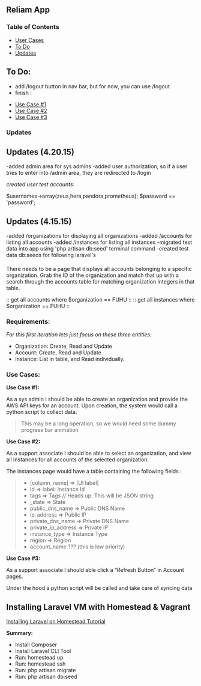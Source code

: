 	
<h2>Reliam App</h2>

<h3>Table of Contents</h3>
	<ul>
		<li><a href="#user-content-usecases">User Cases</a></li>
		<li><a href="#user-content-todo">To Do</a></li>
		<li><a href="#user-content-updates">Updates</a></li>
	</ul>

<strong id="user-content-todo">To Do:</strong>
----------------------------
- add /logout button in nav bar, but for now, you can use /logout
- finish :
<ul>
	<li><a href="#user-content-usecase1">Use Case #1</a></li>
 	<li><a href="#user-content-usecase2">Use Case #2</a></li>
 	<li> <a href="#user-content-usecase3">Use Case #3</a></li>
</ul>

<h3 id="user-content-updates">Updates</h3>

Updates (4.20.15)
----------------------------

-added admin area for sys admins
-added user authorization, so if a user tries to enter into /admin area, they are redirected to /login

<i>created user test accounts:</i>

$usernames->array(zeus,hera,pandora,prometheus);
$password == 'password';

Updates (4.15.15)
----------------------------
-added /organizations for displaying all organizations
-added /accounts for listing all accounts
-added /instances for listing all instances 
-migrated test data into app using 'php artisan db:seed' terminal command
-created test data db:seeds for following laravel's 

####

There needs to be a page that displays all accounts belonging to a specific organization.
Grab the ID of the organization and match that up with a search through the accounts table for matching organization integers in that table.

:: get all accounts where $organization == FUHU ::
:: get all instances where $organization == FUHU ::

<h3>Requirements:</h3>

<i>For this first iteration lets just focus 
on these three entities:</i>

<ul>
<li>Organization: Create, Read and Update</li>
<li>Account: Create, Read and Update</li>
<li>Instance: List in table, and Read individually.</li>
</ul>

<h3>Use Cases:</h3>

<strong id="user-content-usecase1">Use Case #1:</strong>

<p>As a sys admin I should be able to create an organization 
and provide the AWS API keys for an account. Upon creation, 
the system would call a python script to collect data. </p>

<blockquote>This may be a long operation, so we would
 need some dummy progress bar animation</blockquote>

<strong id="user-content-usecase2">Use Case #2:</strong>
<p>As a support associate I should be able to select an organization, 
and view all instances for all accounts of the selected organization. </p>

<p>The instances page would have a table 
containing the following fields : </p>

<blockquote>
	<ul>
		<li>[column_name] => [UI label]</li>
		<li>id   =>  label: Instance Id</li>
		<li>tags  =>  Tags       // Heads up. This will be JSON string</li>
		<li>_state  =>  State</li>
		<li>public_dns_name => Public DNS Name</li>
		<li>ip_address  =>  Public IP</li>             
		<li>private_dns_name  => Private DNS Name</li>
		<li>private_ip_address  => Private IP</li>
		<li>instance_type  =>  Instance Type</li>
		<li>region  =>  Region</li>
		<li>account_name ??? (this is low priority)</li>
	</ul>
</blockquote>

<strong id="user-content-usecase3">Use Case #3:</strong>
<p>As a support associate I should able click a 
“Refresh Button” in Account pages. 
<p>Under the hood a python script will be called 
and take care of syncing data</p>


<h2>Installing Laravel VM with Homestead &amp; Vagrant</h2>

<div><a href="http://laravel.com/docs/4.2/homestead">Installing Laravel on Homestead Tutorial</a></div>

<strong>Summary:</strong>
<ul>
<li>Install Composer</li>
<li>Install Laravel CLI Tool</li>
<li>Run: homestead up</li>
<li>Run: homestead ssh</li>
<li>Run: php artisan migrate</li>
<li>Run: php artisan db:seed</li>
</ul>








